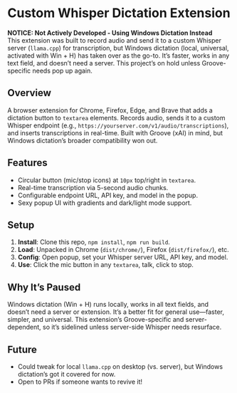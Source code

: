 # Custom Whisper Dictation Extension

**NOTICE: Not Actively Developed - Using Windows Dictation Instead**  
This extension was built to record audio and send it to a custom Whisper server (`llama.cpp`) for transcription, but Windows dictation (local, universal, activated with Win + H) has taken over as the go-to. It’s faster, works in any text field, and doesn’t need a server. This project’s on hold unless Groove-specific needs pop up again.

## Overview

A browser extension for Chrome, Firefox, Edge, and Brave that adds a dictation button to `textarea` elements. Records audio, sends it to a custom Whisper endpoint (e.g., `https://yourserver.com/v1/audio/transcriptions`), and inserts transcriptions in real-time. Built with Groove (xAI) in mind, but Windows dictation’s broader compatibility won out.

## Features

- Circular button (mic/stop icons) at `10px` top/right in `textarea`.
- Real-time transcription via 5-second audio chunks.
- Configurable endpoint URL, API key, and model in the popup.
- Sexy popup UI with gradients and dark/light mode support.

## Setup

1. **Install**: Clone this repo, `npm install`, `npm run build`.
2. **Load**: Unpacked in Chrome (`dist/chrome/`), Firefox (`dist/firefox/`), etc.
3. **Config**: Open popup, set your Whisper server URL, API key, and model.
4. **Use**: Click the mic button in any `textarea`, talk, click to stop.

## Why It’s Paused

Windows dictation (Win + H) runs locally, works in all text fields, and doesn’t need a server or extension. It’s a better fit for general use—faster, simpler, and universal. This extension’s Groove-specific and server-dependent, so it’s sidelined unless server-side Whisper needs resurface.

## Future

- Could tweak for local `llama.cpp` on desktop (vs. server), but Windows dictation’s got it covered for now.
- Open to PRs if someone wants to revive it!
